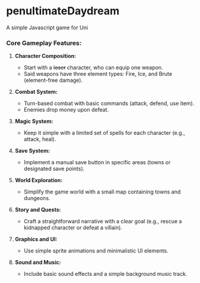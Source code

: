 # penultimateDaydream
A simple Javascript game for Uni


### Core Gameplay Features:

1. **Character Composition:**
   - Start with a ~~loser~~ character, who can equip one weapon.
   - Said weapons have three element types: Fire, Ice, and Brute (element-free damage).

2. **Combat System:**
   - Turn-based combat with basic commands (attack, defend, use item).
   - Enemies drop money upon defeat.

3. **Magic System:**
   - Keep it simple with a limited set of spells for each character (e.g., attack, heal).

4. **Save System:**
   - Implement a manual save button in specific areas (towns or designated save points).

5. **World Exploration:**
   - Simplify the game world with a small map containing towns and dungeons.

6. **Story and Quests:**
   - Craft a straightforward narrative with a clear goal (e.g., rescue a kidnapped character or defeat a villain).

7. **Graphics and UI:**
   - Use simple sprite animations and minimalistic UI elements.

8. **Sound and Music:**
   - Include basic sound effects and a simple background music track.
